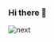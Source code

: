 ### Hi there 👋
![next](https://img.shields.io/badge/Next-000000?style=for-the-badge&logo=nextdotjs&logoColor=FFFFFF)
